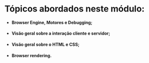 # Tópicos abordados neste módulo:

- #### Browser Engine, Motores e Debugging;

- #### Visão geral sobre a interação cliente e servidor;

- #### Visão geral sobre o HTML e CSS;

- #### Browser rendering.